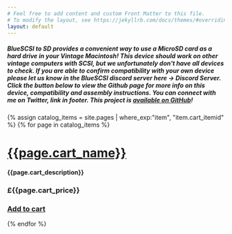 ```yaml
---
# Feel free to add content and custom Front Matter to this file.
# To modify the layout, see https://jekyllrb.com/docs/themes/#overriding-theme-defaults
layout: default
---
```


##### BlueSCSI to SD provides a convenient way to use a MicroSD card as a hard drive in your Vintage Macintosh! This device should work on other vintage computers with SCSI, but we unfortunately don't have all devices to check. If you are able to confirm compatibility with your own device please let us know in the BlueSCSI discord server here → Discord Server. Click the button below to view the Github page for more info on this device, compatibility and assembly instructions. You can connect with me on Twitter, link in footer. This project is [available on GitHub](https://github.com/erichelgeson/BlueSCSI)!


{% assign catalog_items = site.pages |  where_exp:"item", "item.cart_itemid" %}
{% for page in catalog_items %}

# [{{page.cart_name}}]({{page.url}}) 

#### {{page.cart_description}} 

### £{{page.cart_price}} 

### [Add to cart](/cart#{{page.cart_itemid}}) 

{% endfor %}
